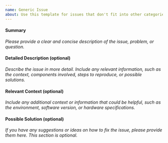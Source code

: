 ```yaml
---
name: Generic Issue
about: Use this template for issues that don't fit into other categories.
---
```


#### Summary

*Please provide a clear and concise description of the issue, problem, or question.*

#### Detailed Description (optional)

*Describe the issue in more detail. Include any relevant information, such as the context, components involved, steps to reproduce, or possible solutions.*

#### Relevant Context (optional)

*Include any additional context or information that could be helpful, such as the environment, software version, or hardware specifications.*

#### Possible Solution (optional)

*If you have any suggestions or ideas on how to fix the issue, please provide them here. This section is optional.*
